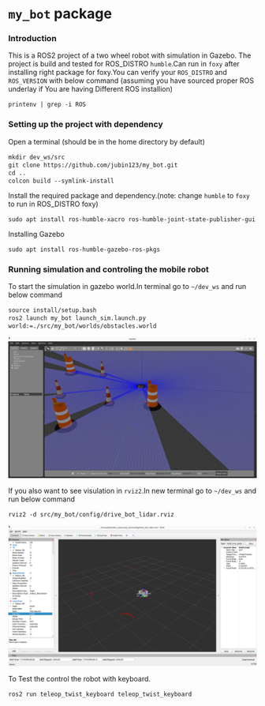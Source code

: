 # `my_bot` package

### Introduction

This is a ROS2 project of a two wheel robot with simulation in Gazebo. The project is build and tested for ROS_DISTRO `humble`.Can run in `foxy` after installing right package for foxy.You can verify your `ROS_DISTRO` and `ROS_VERSION` with below command (assuming you have sourced proper ROS underlay if You are having Different ROS installion)

    printenv | grep -i ROS

### Setting up the project with dependency

Open a terminal (should be in the home directory by default)

    mkdir dev_ws/src
    git clone https://github.com/jubin123/my_bot.git
    cd ..
    colcon build --symlink-install

Install the required package and dependency.(note: change  `humble` to `foxy` to run in ROS_DISTRO foxy)

    sudo apt install ros-humble-xacro ros-humble-joint-state-publisher-gui

Installing Gazebo 

    sudo apt install ros-humble-gazebo-ros-pkgs

### Running simulation and controling the mobile robot

To start the simulation in gazebo world.In terminal go to `~/dev_ws` and run below command

    source install/setup.bash
    ros2 launch my_bot launch_sim.launch.py world:=./src/my_bot/worlds/obstacles.world

<!-- Reference-style-image:  -->
![Gazebo Output][move_bot_lidar_gazebo]


If you also want to see visulation in `rviz2`.In new terminal go to `~/dev_ws` and run below command

    rviz2 -d src/my_bot/config/drive_bot_lidar.rviz

<!-- Reference-style-image:  -->
![Rviz2 Output][move_bot_lidar_rviz2]

To Test the control the robot with keyboard.

    ros2 run teleop_twist_keyboard teleop_twist_keyboard


<!-- Image References:  -->
[move_bot_lidar_gazebo]: resources/Images/move_bot_lidar_gazebo.png "Gazebo Output"

[move_bot_lidar_rviz2]: resources/Images/move_bot_lidar_rviz2.png "Rviz2 Output"